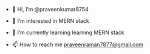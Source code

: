 - 👋 Hi, I’m @praveenkumar8754
- 👀 I’m interested in MERN stack
- 🌱 I’m currently learning learning MERN stack

- 📫 How to reach me praveenraman7877@gmail.com

<!---
praveenkumar8754/praveenkumar8754 is a ✨ special ✨ repository because its `README.md` (this file) appears on your GitHub profile.
You can click the Preview link to take a look at your changes.
--->
